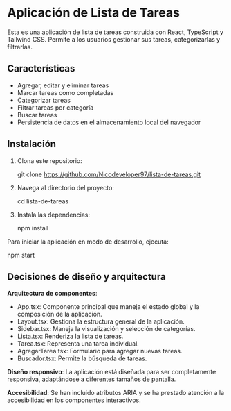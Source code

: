 # Aplicación de Lista de Tareas

Esta es una aplicación de lista de tareas construida con React, TypeScript y Tailwind CSS. Permite a los usuarios gestionar sus tareas, categorizarlas y filtrarlas.

## Características

- Agregar, editar y eliminar tareas
- Marcar tareas como completadas
- Categorizar tareas
- Filtrar tareas por categoría
- Buscar tareas
- Persistencia de datos en el almacenamiento local del navegador


## Instalación

1. Clona este repositorio:
   
   git clone https://github.com/Nicodeveloper97/lista-de-tareas.git

   

2. Navega al directorio del proyecto:
   
   cd lista-de-tareas
   

3. Instala las dependencias:
   
   npm install
   


Para iniciar la aplicación en modo de desarrollo, ejecuta:


npm start



## Decisiones de diseño y arquitectura


**Arquitectura de componentes**: 
   - App.tsx: Componente principal que maneja el estado global y la composición de la aplicación.
   - Layout.tsx: Gestiona la estructura general de la aplicación.
   - Sidebar.tsx: Maneja la visualización y selección de categorías.
   - Lista.tsx: Renderiza la lista de tareas.
   - Tarea.tsx: Representa una tarea individual.
   - AgregarTarea.tsx: Formulario para agregar nuevas tareas.
   - Buscador.tsx: Permite la búsqueda de tareas.


**Diseño responsivo**: La aplicación está diseñada para ser completamente responsiva, adaptándose a diferentes tamaños de pantalla.

**Accesibilidad**: Se han incluido atributos ARIA y se ha prestado atención a la accesibilidad en los componentes interactivos.


